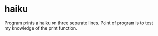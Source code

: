 # haiku
Program prints a haiku on three separate lines. Point of program is to test my knowledge of the print function.
